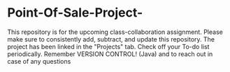 # Point-Of-Sale-Project-

This repository is for the upcoming class-collaboration assignment.
Please make sure to consistently add, subtract, and update this repository.
The project has been linked in the "Projects" tab. Check off your To-do list periodically.
Remember VERSION CONTROL! (Java) and to reach out in case of any questions
